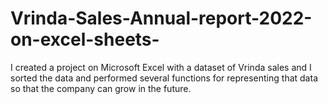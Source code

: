 # Vrinda-Sales-Annual-report-2022-on-excel-sheets-
I created a project on Microsoft Excel with a dataset of Vrinda sales and I sorted the data and performed several functions for representing that data so that the company can grow in the future.
